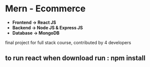 # Mern - Ecommerce

 - **Frontend -> React JS**
 -  **Backend -> Node JS & Express JS**
 -  **Database -> MongoDB**

final project for full stack course, contributed by 4 developers





## to run react when download run : npm install
